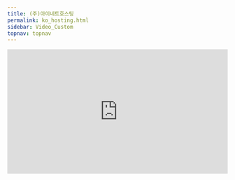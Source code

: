 ```yaml
---
title: (주)아이네트호스팅
permalink: ko_hosting.html
sidebar: Video_Custom
topnav: topnav
---
```


<style>.embed-container { position: relative; padding-bottom: 56.25%; height: 0; overflow: hidden; max-width: 100%; } .embed-container iframe, .embed-container object, .embed-container embed { position: absolute; top: 0; left: 0; width: 100%; height: 100%; }</style><div class='embed-container'><iframe src='https://www.youtube.com/embed/4uGcnOFj04g' frameborder='0' allowfullscreen></iframe></div>